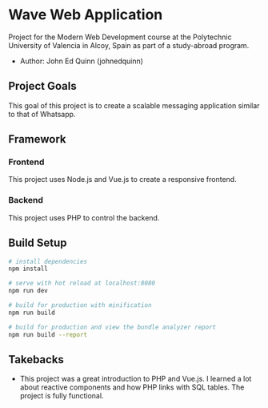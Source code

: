 # Wave Web Application
Project for the Modern Web Development course at the Polytechnic University of Valencia in Alcoy, Spain as part of a study-abroad program.
- Author: John Ed Quinn (johnedquinn)

## Project Goals
This goal of this project is to create a scalable messaging application similar to that of Whatsapp.

## Framework
### Frontend
This project uses Node.js and Vue.js to create a responsive frontend.

### Backend
This project uses PHP to control the backend.

## Build Setup
``` bash
# install dependencies
npm install

# serve with hot reload at localhost:8080
npm run dev

# build for production with minification
npm run build

# build for production and view the bundle analyzer report
npm run build --report
```

## Takebacks
- This project was a great introduction to PHP and Vue.js. I learned a lot about reactive components and how PHP links with SQL tables. The project is fully functional.
